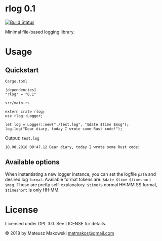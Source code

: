 # rlog 0.1

[![Build Status](https://travis-ci.org/makos/rlog.svg?branch=master)](https://travis-ci.org/makos/rlog)

Minimal file-based logging library.

# Usage

## Quickstart

`Cargo.toml`
````
[dependencies]
"rlog" = "0.1"
````

`src/main.rs`
````
extern crate rlog;
use rlog::Logger;

let log = Logger::new("./test.log", "$date $time $msg");
log.log("Dear diary, today I wrote some Rust code!");
````

Output:
`test.log`
````
10.08.2018 09:47.12 Dear diary, today I wrote some Rust code!
````

## Available options

When instantiating a new logger instance, you can set the logfile `path` and desired log `format`.
Available format tokens are: `$date $time $timeshort $msg`. Those are pretty self-explanatory. 
`$time` is normal HH:MM.SS format, `$timeshort` is only HH:MM.

# License

Licensed under GPL 3.0. See LICENSE for details.

&copy; 2018 by Mateusz Makowski <matmakos@gmail.com>